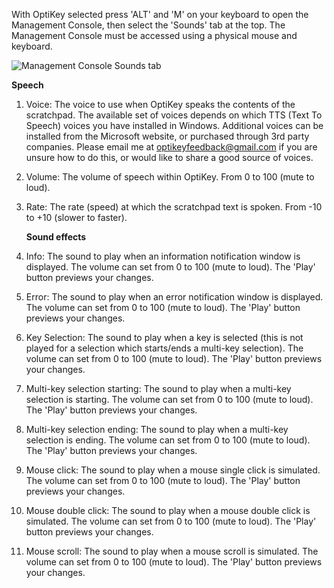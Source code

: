 With OptiKey selected press 'ALT' and 'M' on your keyboard to open the Management Console, then select the 'Sounds' tab at the top. The Management Console must be accessed using a physical mouse and keyboard.

![Management Console Sounds tab](http://juliussweetland.github.io/OptiKey/images/Management_Console_Sounds_Numbered.png)

<a name="sounds-speech">**Speech**</a>

1. Voice: The voice to use when OptiKey speaks the contents of the scratchpad. The available set of voices depends on which TTS (Text To Speech) voices you have installed in Windows. Additional voices can be installed from the Microsoft website, or purchased through 3rd party companies. Please email me at optikeyfeedback@gmail.com if you are unsure how to do this, or would like to share a good source of voices.

2. Volume: The volume of speech within OptiKey. From 0 to 100 (mute to loud).

3. Rate: The rate (speed) at which the scratchpad text is spoken. From -10 to +10 (slower to faster).

    <a name="sounds-sounds-effects">**Sound effects**</a>

4. Info: The sound to play when an information notification window is displayed. The volume can set from 0 to 100 (mute to loud). The 'Play' button previews your changes.

5. Error: The sound to play when an error notification window is displayed. The volume can set from 0 to 100 (mute to loud). The 'Play' button previews your changes.

6. Key Selection: The sound to play when a key is selected (this is not played for a selection which starts/ends a multi-key selection). The volume can set from 0 to 100 (mute to loud). The 'Play' button previews your changes.

7. Multi-key selection starting: The sound to play when a multi-key selection is starting. The volume can set from 0 to 100 (mute to loud). The 'Play' button previews your changes.

8. Multi-key selection ending: The sound to play when a multi-key selection is ending. The volume can set from 0 to 100 (mute to loud). The 'Play' button previews your changes.

9. Mouse click: The sound to play when a mouse single click is simulated. The volume can set from 0 to 100 (mute to loud). The 'Play' button previews your changes.

10. Mouse double click: The sound to play when a mouse double click is simulated. The volume can set from 0 to 100 (mute to loud). The 'Play' button previews your changes.

11. Mouse scroll: The sound to play when a mouse scroll is simulated. The volume can set from 0 to 100 (mute to loud). The 'Play' button previews your changes.